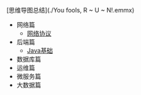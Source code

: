 [思维导图总结](./You fools, R ~ U ~ N!.emmx)

- 网络篇
  - [网络协议](Network/network-protocol.md)
- 后端篇
  - [Java基础](Java/java.md)
- 数据库篇
- 运维篇
- 微服务篇
- 大数据篇






